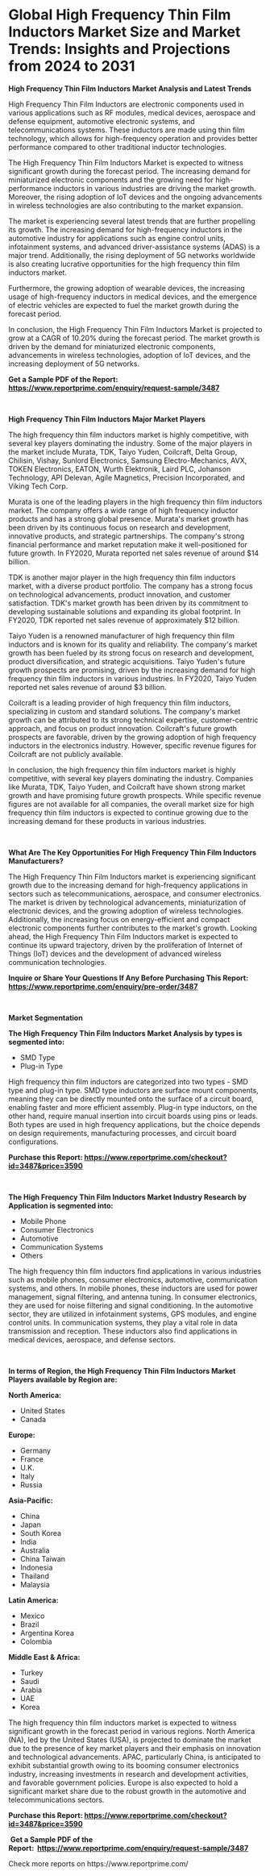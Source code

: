 <p><h1>Global High Frequency Thin Film Inductors Market Size and Market Trends: Insights and Projections from 2024 to 2031</h1></p><p><strong>High Frequency Thin Film Inductors Market Analysis and Latest Trends</strong></p>
<p><p>High Frequency Thin Film Inductors are electronic components used in various applications such as RF modules, medical devices, aerospace and defense equipment, automotive electronic systems, and telecommunications systems. These inductors are made using thin film technology, which allows for high-frequency operation and provides better performance compared to other traditional inductor technologies.</p><p>The High Frequency Thin Film Inductors Market is expected to witness significant growth during the forecast period. The increasing demand for miniaturized electronic components and the growing need for high-performance inductors in various industries are driving the market growth. Moreover, the rising adoption of IoT devices and the ongoing advancements in wireless technologies are also contributing to the market expansion.</p><p>The market is experiencing several latest trends that are further propelling its growth. The increasing demand for high-frequency inductors in the automotive industry for applications such as engine control units, infotainment systems, and advanced driver-assistance systems (ADAS) is a major trend. Additionally, the rising deployment of 5G networks worldwide is also creating lucrative opportunities for the high frequency thin film inductors market.</p><p>Furthermore, the growing adoption of wearable devices, the increasing usage of high-frequency inductors in medical devices, and the emergence of electric vehicles are expected to fuel the market growth during the forecast period.</p><p>In conclusion, the High Frequency Thin Film Inductors Market is projected to grow at a CAGR of 10.20% during the forecast period. The market growth is driven by the demand for miniaturized electronic components, advancements in wireless technologies, adoption of IoT devices, and the increasing deployment of 5G networks.</p></p>
<p><strong>Get a Sample PDF of the Report:&nbsp; <a href="https://www.reportprime.com/enquiry/request-sample/3487">https://www.reportprime.com/enquiry/request-sample/3487</a></strong></p>
<p>&nbsp;</p>
<p><strong>High Frequency Thin Film Inductors Major Market Players</strong></p>
<p><p>The high frequency thin film inductors market is highly competitive, with several key players dominating the industry. Some of the major players in the market include Murata, TDK, Taiyo Yuden, Coilcraft, Delta Group, Chilisin, Vishay, Sunlord Electronics, Samsung Electro-Mechanics, AVX, TOKEN Electronics, EATON, Wurth Elektronik, Laird PLC, Johanson Technology, API Delevan, Agile Magnetics, Precision Incorporated, and Viking Tech Corp.</p><p>Murata is one of the leading players in the high frequency thin film inductors market. The company offers a wide range of high frequency inductor products and has a strong global presence. Murata's market growth has been driven by its continuous focus on research and development, innovative products, and strategic partnerships. The company's strong financial performance and market reputation make it well-positioned for future growth. In FY2020, Murata reported net sales revenue of around $14 billion.</p><p>TDK is another major player in the high frequency thin film inductors market, with a diverse product portfolio. The company has a strong focus on technological advancements, product innovation, and customer satisfaction. TDK's market growth has been driven by its commitment to developing sustainable solutions and expanding its global footprint. In FY2020, TDK reported net sales revenue of approximately $12 billion.</p><p>Taiyo Yuden is a renowned manufacturer of high frequency thin film inductors and is known for its quality and reliability. The company's market growth has been fueled by its strong focus on research and development, product diversification, and strategic acquisitions. Taiyo Yuden's future growth prospects are promising, driven by the increasing demand for high frequency thin film inductors in various industries. In FY2020, Taiyo Yuden reported net sales revenue of around $3 billion.</p><p>Coilcraft is a leading provider of high frequency thin film inductors, specializing in custom and standard solutions. The company's market growth can be attributed to its strong technical expertise, customer-centric approach, and focus on product innovation. Coilcraft's future growth prospects are favorable, driven by the growing adoption of high frequency inductors in the electronics industry. However, specific revenue figures for Coilcraft are not publicly available.</p><p>In conclusion, the high frequency thin film inductors market is highly competitive, with several key players dominating the industry. Companies like Murata, TDK, Taiyo Yuden, and Coilcraft have shown strong market growth and have promising future growth prospects. While specific revenue figures are not available for all companies, the overall market size for high frequency thin film inductors is expected to continue growing due to the increasing demand for these products in various industries.</p></p>
<p>&nbsp;</p>
<p><strong>What Are The Key Opportunities For High Frequency Thin Film Inductors Manufacturers?</strong></p>
<p><p>The High Frequency Thin Film Inductors market is experiencing significant growth due to the increasing demand for high-frequency applications in sectors such as telecommunications, aerospace, and consumer electronics. The market is driven by technological advancements, miniaturization of electronic devices, and the growing adoption of wireless technologies. Additionally, the increasing focus on energy-efficient and compact electronic components further contributes to the market's growth. Looking ahead, the High Frequency Thin Film Inductors market is expected to continue its upward trajectory, driven by the proliferation of Internet of Things (IoT) devices and the development of advanced wireless communication technologies.</p></p>
<p><strong>Inquire or Share Your Questions If Any Before Purchasing This Report: <a href="https://www.reportprime.com/enquiry/pre-order/3487">https://www.reportprime.com/enquiry/pre-order/3487</a></strong></p>
<p>&nbsp;</p>
<p><strong>Market Segmentation</strong></p>
<p><strong>The High Frequency Thin Film Inductors Market Analysis by types is segmented into:</strong></p>
<p><ul><li>SMD Type</li><li>Plug-in Type</li></ul></p>
<p><p>High frequency thin film inductors are categorized into two types - SMD type and plug-in type. SMD type inductors are surface mount components, meaning they can be directly mounted onto the surface of a circuit board, enabling faster and more efficient assembly. Plug-in type inductors, on the other hand, require manual insertion into circuit boards using pins or leads. Both types are used in high frequency applications, but the choice depends on design requirements, manufacturing processes, and circuit board configurations.</p></p>
<p><strong>Purchase this Report:&nbsp;<a href="https://www.reportprime.com/checkout?id=3487&price=3590">https://www.reportprime.com/checkout?id=3487&price=3590</a></strong></p>
<p>&nbsp;</p>
<p><strong>The High Frequency Thin Film Inductors Market Industry Research by Application is segmented into:</strong></p>
<p><ul><li>Mobile Phone</li><li>Consumer Electronics</li><li>Automotive</li><li>Communication Systems</li><li>Others</li></ul></p>
<p><p>The high frequency thin film inductors find applications in various industries such as mobile phones, consumer electronics, automotive, communication systems, and others. In mobile phones, these inductors are used for power management, signal filtering, and antenna tuning. In consumer electronics, they are used for noise filtering and signal conditioning. In the automotive sector, they are utilized in infotainment systems, GPS modules, and engine control units. In communication systems, they play a vital role in data transmission and reception. These inductors also find applications in medical devices, aerospace, and defense sectors.</p></p>
<p>&nbsp;</p>
<p><strong>In terms of Region, the High Frequency Thin Film Inductors Market Players available by Region are:</strong></p>
<p>
    <p> <strong> North America: </strong>
        <ul>
            <li>United States</li>
            <li>Canada</li>
        </ul>
        </p> 
    <p> <strong> Europe: </strong>
        <ul>
            <li>Germany</li>
            <li>France</li>
            <li>U.K.</li>
            <li>Italy</li>
            <li>Russia</li>
        </ul>
        </p> 
    <p> <strong> Asia-Pacific: </strong>
        <ul>
            <li>China</li>
            <li>Japan</li>
            <li>South Korea</li>
            <li>India</li>
            <li>Australia</li>
            <li>China Taiwan</li>
            <li>Indonesia</li>
            <li>Thailand</li>
            <li>Malaysia</li>
        </ul>
        </p> 
    <p> <strong> Latin America: </strong>
        <ul>
            <li>Mexico</li>
            <li>Brazil</li>
            <li>Argentina Korea</li>
            <li>Colombia</li>
        </ul>
        </p> 
    <p> <strong> Middle East & Africa: </strong>
        <ul>
            <li>Turkey</li>
            <li>Saudi</li>
            <li>Arabia</li>
            <li>UAE</li>
            <li>Korea</li>
        </ul>
    </p>
    </p>
<p><p>The high frequency thin film inductors market is expected to witness significant growth in the forecast period in various regions. North America (NA), led by the United States (USA), is projected to dominate the market due to the presence of key market players and their emphasis on innovation and technological advancements. APAC, particularly China, is anticipated to exhibit substantial growth owing to its booming consumer electronics industry, increasing investments in research and development activities, and favorable government policies. Europe is also expected to hold a significant market share due to the robust growth in the automotive and telecommunications sectors.</p></p>
<p><strong>Purchase this Report: <a href="https://www.reportprime.com/checkout?id=3487&price=3590">https://www.reportprime.com/checkout?id=3487&price=3590</a></strong></p>
<p>&nbsp;<strong>Get a Sample PDF of the Report:&nbsp;&nbsp;<a href="https://www.reportprime.com/enquiry/request-sample/3487">https://www.reportprime.com/enquiry/request-sample/3487</a></strong></p>
<p><strong></strong></p>
<p>Check more reports on https://www.reportprime.com/</p>